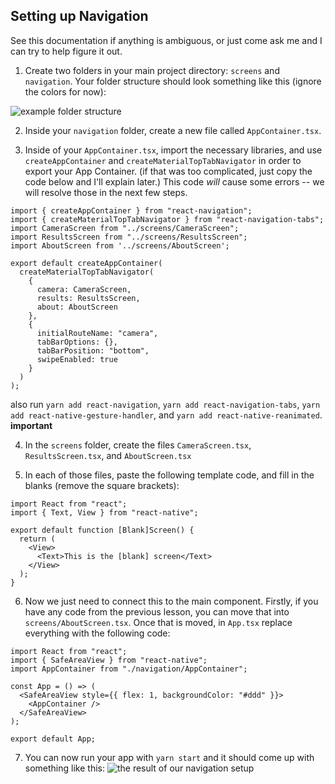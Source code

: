 ## Setting up Navigation

See this documentation if anything is ambiguous, or just come ask me and I can try to help figure it out.

1. Create two folders in your main project directory: `screens` and `navigation`. Your folder structure should look something like this (ignore the colors for now): 

![example folder structure](https://i.imgur.com/EZ0B5rj.png)

2. Inside your `navigation` folder, create a new file called `AppContainer.tsx`.

3. Inside of your `AppContainer.tsx`, import the necessary libraries, and use `createAppContainer` and `createMaterialTopTabNavigator` in order to export your App Container. (if that was too complicated, just copy the code below and I'll explain later.) This code *will* cause some errors -- we will resolve those in the next few steps.
```
import { createAppContainer } from "react-navigation";
import { createMaterialTopTabNavigator } from "react-navigation-tabs";
import CameraScreen from "../screens/CameraScreen";
import ResultsScreen from "../screens/ResultsScreen";
import AboutScreen from '../screens/AboutScreen';

export default createAppContainer(
  createMaterialTopTabNavigator(
    {
      camera: CameraScreen,
      results: ResultsScreen,
      about: AboutScreen
    },
    {
      initialRouteName: "camera",
      tabBarOptions: {},
      tabBarPosition: "bottom",
      swipeEnabled: true
    }
  )
);
```

also run `yarn add react-navigation`, `yarn add react-navigation-tabs`, `yarn add react-native-gesture-handler`, and `yarn add react-native-reanimated`. **important**

4. In the `screens` folder, create the files `CameraScreen.tsx`, `ResultsScreen.tsx`, and `AboutScreen.tsx`

5. In each of those files, paste the following template code, and fill in the blanks (remove the square brackets):
```
import React from "react";
import { Text, View } from "react-native";

export default function [Blank]Screen() {
  return (
    <View>
      <Text>This is the [blank] screen</Text>
    </View>
  );
}
```

6. Now we just need to connect this to the main component. Firstly, if you have any code from the previous lesson, you can move that into `screens/AboutScreen.tsx`. Once that is moved, in `App.tsx` replace everything with the following code:
```
import React from "react";
import { SafeAreaView } from "react-native";
import AppContainer from "./navigation/AppContainer";

const App = () => (
  <SafeAreaView style={{ flex: 1, backgroundColor: "#ddd" }}>
    <AppContainer />
  </SafeAreaView>
);

export default App;
```

7. You can now run your app with `yarn start` and it should come up with something like this:
![the result of our navigation setup](https://i.imgur.com/BKY0vmI.png)
